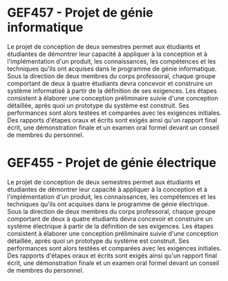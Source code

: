 # GEF457 - Projet de génie informatique
Le projet de conception de deux semestres permet aux étudiants et étudiantes de démontrer leur capacité à appliquer à la conception et à l'implémentation d'un produit, les connaissances, les compétences et les techniques qu'ils ont acquises dans le programme de génie informatique. Sous la direction de deux membres du corps professoral, chaque groupe comportant de deux à quatre étudiants devra concevoir et construire un système informatisé à partir de la définition de ses exigences. Les étapes consistent à élaborer une conception préliminaire suivie d'une conception détaillée, après quoi un prototype du système est construit. Ses performances sont alors testées et comparées avec les exigences initiales. Des rapports d'étapes oraux et écrits sont exigés ainsi qu'un rapport final écrit, une démonstration finale et un examen oral formel devant un conseil de membres du personnel.

# GEF455 - Projet de génie électrique
Le projet de conception de deux semestres permet aux étudiants et étudiantes de démontrer leur capacité à appliquer à la conception et à l'implémentation d'un produit, les connaissances, les compétences et les techniques qu'ils ont acquises dans le programme de génie électrique. Sous la direction de deux membres du corps professoral, chaque groupe comportant de deux à quatre étudiants devra concevoir et construire un système électrique à partir de la définition de ses exigences. Les étapes consistent à élaborer une conception préliminaire suivie d'une conception détaillée, après quoi un prototype du système est construit. Ses performances sont alors testées et comparées avec les exigences initiales. Des rapports d'étapes oraux et écrits sont exigés ainsi qu'un rapport final écrit, une démonstration finale et un examen oral formel devant un conseil de membres du personnel.

